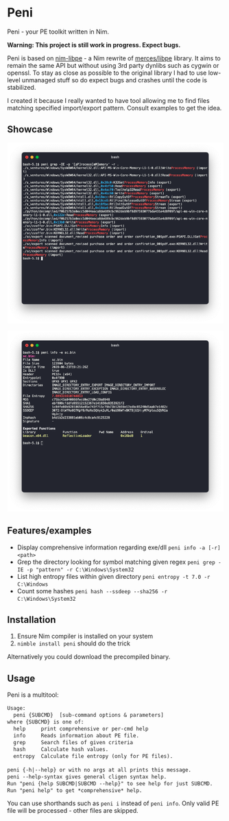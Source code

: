 # Peni

Peni - your PE toolkit written in Nim.

**Warning: This project is still work in progress. Expect bugs.**

Peni is based on [nim-libpe](https://github.com/srozb/nim-libpe) - a Nim rewrite
of [merces/libpe](https://github.com/merces/libpe) library. It aims to remain
the same API but without using 3rd party dynlibs such as cygwin or openssl.
To stay as close as possible to the original library I had to use low-level 
unmanaged stuff so do expect bugs and crashes until the code is stabilized.

I created it because I really wanted to have tool allowing me to find files 
matching specified import/export pattern. Consult examples to get the idea.

## Showcase

![grep](docs/peni_grep.png)

![info](docs/peni_info.png)

## Features/examples

* Display comprehensive information regarding exe/dll `peni info -a [-r] <path>`
* Grep the directory looking for symbol matching given regex `peni grep -IE -p "pattern" -r C:\Windows\System32`
* List high entropy files within given directory `peni entropy -t 7.0 -r C:\Windows`
* Count some hashes `peni hash --ssdeep --sha256 -r C:\Windows\System32`

## Installation

1. Ensure Nim compiler is installed on your system
2. `nimble install peni` should do the trick

Alternatively you could download the precompiled binary.

## Usage

Peni is a multitool:

```
Usage:
  peni {SUBCMD}  [sub-command options & parameters]
where {SUBCMD} is one of:
  help     print comprehensive or per-cmd help
  info     Reads information about PE file.
  grep     Search files of given criteria
  hash     Calculate hash values.
  entropy  Calculate file entropy (only for PE files).

peni {-h|--help} or with no args at all prints this message.
peni --help-syntax gives general cligen syntax help.
Run "peni {help SUBCMD|SUBCMD --help}" to see help for just SUBCMD.
Run "peni help" to get *comprehensive* help.
```

You can use shorthands such as `peni i` instead of `peni info`. Only valid PE
file will be processed - other files are skipped.
